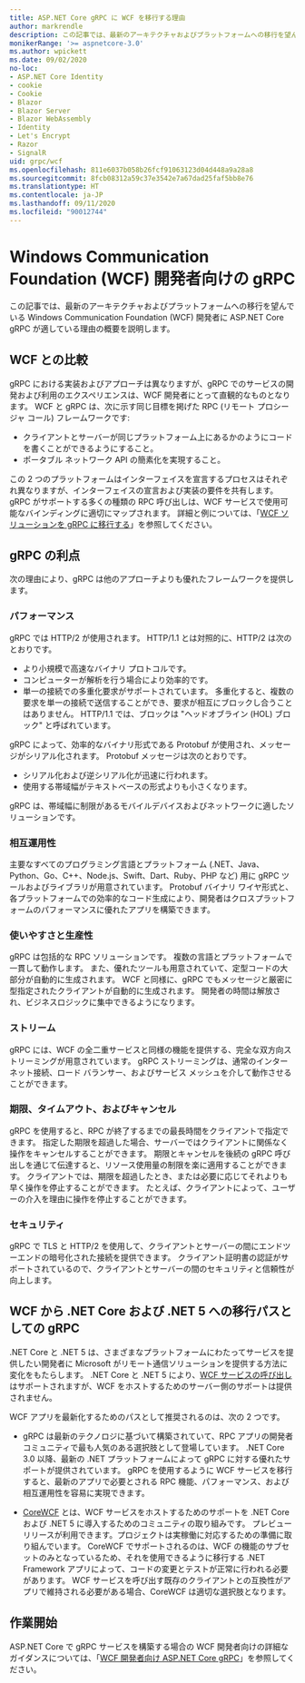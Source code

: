 ```yaml
---
title: ASP.NET Core gRPC に WCF を移行する理由
author: markrendle
description: この記事では、最新のアーキテクチャおよびプラットフォームへの移行を望んでいる Windows Communication Foundation (WCF) 開発者に ASP.NET Core gRPC が適している理由の概要を説明します。
monikerRange: '>= aspnetcore-3.0'
ms.author: wpickett
ms.date: 09/02/2020
no-loc:
- ASP.NET Core Identity
- cookie
- Cookie
- Blazor
- Blazor Server
- Blazor WebAssembly
- Identity
- Let's Encrypt
- Razor
- SignalR
uid: grpc/wcf
ms.openlocfilehash: 811e6037b058b26fcf91063123d04d448a9a28a8
ms.sourcegitcommit: 8fcb08312a59c37e3542e7a67dad25faf5bb8e76
ms.translationtype: HT
ms.contentlocale: ja-JP
ms.lasthandoff: 09/11/2020
ms.locfileid: "90012744"
---
```

# <a name="grpc-for-windows-communication-foundation-wcf-developers"></a>Windows Communication Foundation (WCF) 開発者向けの gRPC

この記事では、最新のアーキテクチャおよびプラットフォームへの移行を望んでいる Windows Communication Foundation (WCF) 開発者に ASP.NET Core gRPC が適している理由の概要を説明します。

## <a name="comparison-to-wcf"></a>WCF との比較

gRPC における実装およびアプローチは異なりますが、gRPC でのサービスの開発および利用のエクスペリエンスは、WCF 開発者にとって直観的なものとなります。 WCF と gRPC は、次に示す同じ目標を掲げた RPC (リモート プロシージャ コール) フレームワークです:

* クライアントとサーバーが同じプラットフォーム上にあるかのようにコードを書くことができるようにすること。
* ポータブル ネットワーク API の簡素化を実現すること。

この 2 つのプラットフォームはインターフェイスを宣言するプロセスはそれぞれ異なりますが、インターフェイスの宣言および実装の要件を共有します。 gRPC がサポートする多くの種類の RPC 呼び出しは、WCF サービスで使用可能なバインディングに適切にマップされます。 詳細と例については、「[WCF ソリューションを gRPC に移行する](/dotnet/architecture/grpc-for-wcf-developers/migrate-wcf-to-grpc)」を参照してください。

## <a name="benefits-of-grpc"></a>gRPC の利点

次の理由により、gRPC は他のアプローチよりも優れたフレームワークを提供します。

### <a name="performance"></a>パフォーマンス

gRPC では HTTP/2 が使用されます。 HTTP/1.1 とは対照的に、HTTP/2 は次のとおりです。

* より小規模で高速なバイナリ プロトコルです。
* コンピューターが解析を行う場合により効率的です。
* 単一の接続での多重化要求がサポートされています。 多重化すると、複数の要求を単一の接続で送信することができ、要求が相互にブロックし合うことはありません。 HTTP/1.1 では、ブロックは "ヘッドオブライン (HOL) ブロック" と呼ばれています。

gRPC によって、効率的なバイナリ形式である Protobuf が使用され、メッセージがシリアル化されます。 Protobuf メッセージは次のとおりです。
* シリアル化および逆シリアル化が迅速に行われます。
* 使用する帯域幅がテキストベースの形式よりも小さくなります。 

gRPC は、帯域幅に制限があるモバイルデバイスおよびネットワークに適したソリューションです。

### <a name="interoperability"></a>相互運用性

主要なすべてのプログラミング言語とプラットフォーム (.NET、Java、Python、Go、C++、Node.js、Swift、Dart、Ruby、PHP など) 用に gRPC ツールおよびライブラリが用意されています。 Protobuf バイナリ ワイヤ形式と、各プラットフォームでの効率的なコード生成により、開発者はクロスプラットフォームのパフォーマンスに優れたアプリを構築できます。

### <a name="usability-and-productivity"></a>使いやすさと生産性

gRPC は包括的な RPC ソリューションです。 複数の言語とプラットフォームで一貫して動作します。 また、優れたツールも用意されていて、定型コードの大部分が自動的に生成されます。 WCF と同様に、gRPC でもメッセージと厳密に型指定されたクライアントが自動的に生成されます。 開発者の時間は解放され、ビジネスロジックに集中できるようになります。

### <a name="streaming"></a>ストリーム

gRPC には、WCF の全二重サービスと同様の機能を提供する、完全な双方向ストリーミングが用意されています。 gRPC ストリーミングは、通常のインターネット接続、ロード バランサー、およびサービス メッシュを介して動作させることができます。

### <a name="deadlines-timeouts-and-cancellation"></a>期限、タイムアウト、およびキャンセル

gRPC を使用すると、RPC が終了するまでの最長時間をクライアントで指定できます。 指定した期限を超過した場合、サーバーではクライアントに関係なく操作をキャンセルすることができます。 期限とキャンセルを後続の gRPC 呼び出しを通じて伝達すると、リソース使用量の制限を楽に適用することができます。 クライアントでは、期限を超過したとき、または必要に応じてそれよりも早く操作を停止することができます。 たとえば、クライアントによって、ユーザーの介入を理由に操作を停止することができます。

### <a name="security"></a>セキュリティ

gRPC で TLS と HTTP/2 を使用して、クライアントとサーバーの間にエンドツーエンドの暗号化された接続を提供できます。 クライアント証明書の認証がサポートされているので、クライアントとサーバーの間のセキュリティと信頼性が向上します。

## <a name="grpc-as-a-migration-path-for-wcf-to-net-core-and-net-5"></a>WCF から .NET Core および .NET 5 への移行パスとしての gRPC

.NET Core と .NET 5 は、さまざまなプラットフォームにわたってサービスを提供したい開発者に Microsoft がリモート通信ソリューションを提供する方法に変化をもたらします。 .NET Core と .NET 5 により、[WCF サービスの呼び出し](/dotnet/core/additional-tools/wcf-web-service-reference-guide)はサポートされますが、WCF をホストするためのサーバー側のサポートは提供されません。

WCF アプリを最新化するためのパスとして推奨されるのは、次の 2 つです。

* gRPC は最新のテクノロジに基づいて構築されていて、RPC アプリの開発者コミュニティで最も人気のある選択肢として登場しています。 .NET Core 3.0 以降、最新の .NET プラットフォームによって gRPC に対する優れたサポートが提供されています。 gRPC を使用するように WCF サービスを移行すると、最新のアプリで必要とされる RPC 機能、パフォーマンス、および相互運用性を容易に実現できます。

* [CoreWCF](https://github.com/CoreWCF/CoreWCF) とは、WCF サービスをホストするためのサポートを .NET Core および .NET 5 に導入するためのコミュニティの取り組みです。 プレビュー リリースが利用できます。プロジェクトは実稼働に対応するための準備に取り組んでいます。 CoreWCF でサポートされるのは、WCF の機能のサブセットのみとなっているため、それを使用できるように移行する .NET Framework アプリによって、コードの変更とテストが正常に行われる必要があります。 WCF サービスを呼び出す既存のクライアントとの互換性がアプリで維持される必要がある場合、CoreWCF は適切な選択肢となります。

## <a name="get-started"></a>作業開始

ASP.NET Core で gRPC サービスを構築する場合の WCF 開発者向けの詳細なガイダンスについては、「[WCF 開発者向け ASP.NET Core gRPC](/dotnet/architecture/grpc-for-wcf-developers)」を参照してください。
